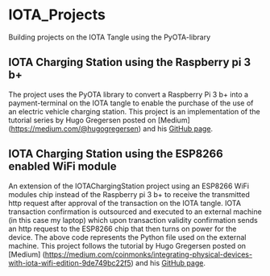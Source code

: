 # IOTA_Projects
Building projects on the IOTA Tangle using the PyOTA-library 

## IOTA Charging Station using the Raspberry pi 3 b+
The project uses the PyOTA library to convert a Raspberry Pi 3 b+ into a payment-terminal on the IOTA tangle to enable the purchase of the use of an electric vehicle charging station.
This project is an implementation of the tutorial series by Hugo Gregersen posted on [Medium] (https://medium.com/@hugogregersen) and his [GitHub page](https://github.com/huggre/). 

## IOTA Charging Station using the ESP8266 enabled WiFi module
An extension of the IOTAChargingStation project using an ESP8266 WiFi modules chip instead of the Raspberry pi 3 b+ to receive the 
transmitted http request after approval of the transaction on the IOTA tangle. IOTA transaction confirmation is outsourced and executed 
to an external machine (in this case my laptop) which upon transaction validity confirmation sends an http request to the ESP8266 chip 
that then turns on power for the device. The above code represents the Python file used on the external machine. 
This project follows the tutorial by Hugo Gregersen posted on [Medium] (https://medium.com/coinmonks/integrating-physical-devices-with-iota-wifi-edition-9de749bc22f5) and his [GitHub page](https://github.com/huggre/). 
